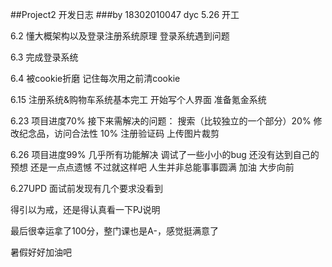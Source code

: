 ##Project2 开发日志
###by 18302010047 dyc
5.26 开工 

6.2 懂大概架构以及登录注册系统原理 登录系统遇到问题

6.3 完成登录系统

6.4 被cookie折磨 记住每次用之前清cookie

6.15 注册系统&购物车系统基本完工 开始写个人界面 准备氪金系统

6.23 项目进度70% 接下来需解决的问题：
搜索（比较独立的一个部分）20% 
修改纪念品，访问合法性 10%
注册验证码
上传图片裁剪

6.26 项目进度99% 几乎所有功能解决 
调试了一些小小的bug
还没有达到自己的预想
还是一点点遗憾
不过就这样吧
人生并非总能事事圆满 
加油 大步向前

6.27UPD 面试前发现有几个要求没看到

得引以为戒，还是得认真看一下PJ说明

最后很幸运拿了100分，整门课也是A-，感觉挺满意了

暑假好好加油吧



